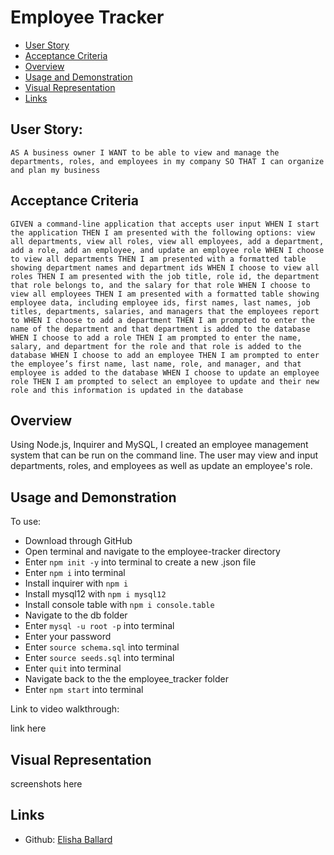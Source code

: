 # Employee Tracker

- [User Story](#user-story)
- [Acceptance Criteria](#acceptance-criteria)
- [Overview](#overview)
- [Usage and Demonstration](#usage-and-demonstration)
- [Visual Representation](#visual-representation)
- [Links](#links)

## User Story:
`AS A business owner
I WANT to be able to view and manage the departments, roles, and employees in my company
SO THAT I can organize and plan my business`

## Acceptance Criteria
`GIVEN a command-line application that accepts user input
WHEN I start the application
THEN I am presented with the following options: view all departments, view all roles, view all employees, add a department, add a role, add an employee, and update an employee role
WHEN I choose to view all departments
THEN I am presented with a formatted table showing department names and department ids
WHEN I choose to view all roles
THEN I am presented with the job title, role id, the department that role belongs to, and the salary for that role
WHEN I choose to view all employees
THEN I am presented with a formatted table showing employee data, including employee ids, first names, last names, job titles, departments, salaries, and managers that the employees report to
WHEN I choose to add a department
THEN I am prompted to enter the name of the department and that department is added to the database
WHEN I choose to add a role
THEN I am prompted to enter the name, salary, and department for the role and that role is added to the database
WHEN I choose to add an employee
THEN I am prompted to enter the employee’s first name, last name, role, and manager, and that employee is added to the database
WHEN I choose to update an employee role
THEN I am prompted to select an employee to update and their new role and this information is updated in the database`

## Overview
Using Node.js, Inquirer and MySQL, I created an employee management system that can be run on the command line. The user may view and input departments, roles, and employees as well as update an employee's role.

## Usage and Demonstration

To use:
- Download through GitHub
- Open terminal and navigate to the employee-tracker directory
- Enter `npm init -y` into terminal to create a new .json file
- Enter `npm i` into terminal
- Install inquirer with `npm i`
- Install mysql12 with `npm i mysql12`
- Install console table with `npm i console.table`
- Navigate to the db folder
- Enter `mysql -u root -p` into terminal
- Enter your password
- Enter `source schema.sql` into terminal
- Enter `source seeds.sql` into terminal
- Enter `quit` into terminal
- Navigate back to the the employee_tracker folder
- Enter `npm start` into terminal

Link to video walkthrough:

link here

## Visual Representation

screenshots here

## Links

- Github: [Elisha Ballard](https://github.com/ldom3976)